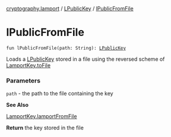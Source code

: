 [cryptography.lamport](../index.md) / [LPublicKey](index.md) / [lPublicFromFile](.)

# lPublicFromFile

`fun lPublicFromFile(path: String): `[`LPublicKey`](index.md)

Loads a [LPublicKey](index.md) stored in a file using the reversed scheme of [LamportKey.toFile](../-lamport-key/to-file.md)

### Parameters

`path` - the path to the file containing the key

**See Also**

[LamportKey.lamportFromFile](../-lamport-key/lamport-from-file.md)

**Return**
the key stored in the file

